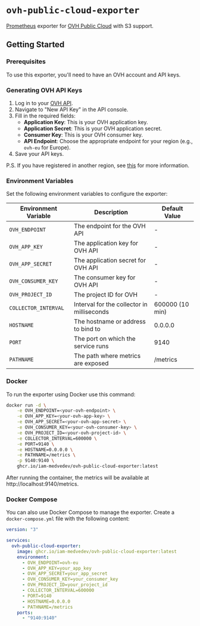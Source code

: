 # `ovh-public-cloud-exporter`

[Prometheus](https://prometheus.io/) exporter for [OVH Public Cloud](https://www.ovhcloud.com/en/public-cloud/) with S3 support.

## Getting Started

### Prerequisites

To use this exporter, you'll need to have an OVH account and API keys.

### Generating OVH API Keys

1. Log in to your [OVH API](https://api.ovh.com/).
2. Navigate to "New API Key" in the API console.
3. Fill in the required fields:
   - **Application Key**: This is your OVH application key.
   - **Application Secret**: This is your OVH application secret.
   - **Consumer Key**: This is your OVH consumer key.
   - **API Endpoint**: Choose the appropriate endpoint for your region (e.g., `ovh-eu` for Europe).
4. Save your API keys.

P.S. If you have registered in another region, see [this](https://github.com/ovh/node-ovh/?tab=readme-ov-file#1-create-an-application) for more information.

### Environment Variables

Set the following environment variables to configure the exporter:

| Environment Variable | Description                                | Default Value   |
| -------------------- | ------------------------------------------ | --------------- |
| `OVH_ENDPOINT`       | The endpoint for the OVH API               | -               |
| `OVH_APP_KEY`        | The application key for OVH API            | -               |
| `OVH_APP_SECRET`     | The application secret for OVH API         | -               |
| `OVH_CONSUMER_KEY`   | The consumer key for OVH API               | -               |
| `OVH_PROJECT_ID`     | The project ID for OVH                     | -               |
| `COLLECTOR_INTERVAL` | Interval for the collector in milliseconds | 600000 (10 min) |
| `HOSTNAME`           | The hostname or address to bind to         | 0.0.0.0         |
| `PORT`               | The port on which the service runs         | 9140            |
| `PATHNAME`           | The path where metrics are exposed         | /metrics        |

### Docker

To run the exporter using Docker use this command:

```sh
docker run -d \
    -e OVH_ENDPOINT=<your-ovh-endpoint> \
    -e OVH_APP_KEY=<your-ovh-app-key> \
    -e OVH_APP_SECRET=<your-ovh-app-secret> \
    -e OVH_CONSUMER_KEY=<your-ovh-consumer-key> \
    -e OVH_PROJECT_ID=<your-ovh-project-id> \
    -e COLLECTOR_INTERVAL=600000 \
    -e PORT=9140 \
    -e HOSTNAME=0.0.0.0 \
    -e PATHNAME=/metrics \
    -p 9140:9140 \
    ghcr.io/iam-medvedev/ovh-public-cloud-exporter:latest
```

After running the container, the metrics will be available at http://localhost:9140/metrics.

### Docker Compose

You can also use Docker Compose to manage the exporter. Create a `docker-compose.yml` file with the following content:

```yaml
version: "3"

services:
  ovh-public-cloud-exporter:
    image: ghcr.io/iam-medvedev/ovh-public-cloud-exporter:latest
    environment:
      - OVH_ENDPOINT=ovh-eu
      - OVH_APP_KEY=your_app_key
      - OVH_APP_SECRET=your_app_secret
      - OVH_CONSUMER_KEY=your_consumer_key
      - OVH_PROJECT_ID=your_project_id
      - COLLECTOR_INTERVAL=600000
      - PORT=9140
      - HOSTNAME=0.0.0.0
      - PATHNAME=/metrics
    ports:
      - "9140:9140"
```
